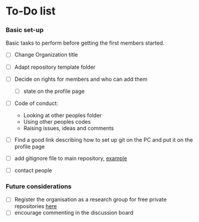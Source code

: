 # To-Do list 

### Basic set-up

Basic tasks to perform before getting the first members started.

- [ ] Change Organization title 
- [ ] Adapt repository template folder 
- [ ] Decide on rights for members and who can add them
    - [ ] state on the profile page
- [ ] Code of conduct: 
  - Looking at other peoples folder
  - Using other peoples codes 
  - Raising issues, ideas and comments 
- [ ] Find a good link describing how to set up git on the PC and put it on the profile page
- [ ] add gitignore file to main repository, [example](https://ourcodingclub.github.io/tutorials/git-for-labs/#organise)
- [ ] contact people 


### Future considerations

- [ ] Register the organisation as a research group for free private repositories [here](https://www.ucl.ac.uk/isd/how-to/how-to-setup-github-for-research-project)
- [ ] encourage commenting in the discussion board
